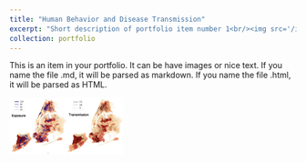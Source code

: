 ```yaml
---
title: "Human Behavior and Disease Transmission"
excerpt: "Short description of portfolio item number 1<br/><img src='/images/behaviorepi.png'>"
collection: portfolio
---
```


This is an item in your portfolio. It can be have images or nice text. If you name the file .md, it will be parsed as markdown. If you name the file .html, it will be parsed as HTML. 


<figure style="float: left; margin: 0 20px -10px 0;">
    <img src='../images/behaviorepi.png' style='width:200px;'>
</figure>